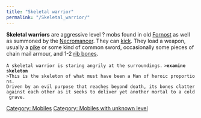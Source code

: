 ```yaml
---
title: "Skeletal warrior"
permalink: "/Skeletal_warrior/"
---
```


**Skeletal warriors** are aggressive level ? mobs found in old
[Fornost](Fornost "wikilink") as well as summoned by the
[Necromancer](Super_Mobile#Necromancer "wikilink"). They can
[kick](kick "wikilink"). They load a weapon, usually a
[pike](pike "wikilink") or some kind of common sword, occasionally some
pieces of chain mail armour, and 1-2 [rib bones](rib_bone "wikilink").

`A skeletal warrior is staring angrily at the surroundings.`
`>`**`examine skeleton`**
`>This is the skeleton of what must have been a Man of heroic proportions.`
`Driven by an evil purpose that reaches beyond death, its bones clatter`
`against each other as it seeks to deliver yet another mortal to a cold grave.`

[Category: Mobiles](Category:_Mobiles "wikilink") [Category: Mobiles
with unknown level](Category:_Mobiles_with_unknown_level "wikilink")
